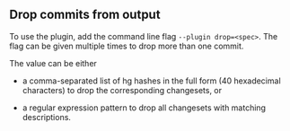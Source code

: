 ## Drop commits from output

To use the plugin, add the command line flag `--plugin drop=<spec>`.
The flag can be given multiple times to drop more than one commit.

The <spec> value can be either

 - a comma-separated list of hg hashes in the full form (40
   hexadecimal characters) to drop the corresponding changesets, or

 - a regular expression pattern to drop all changesets with matching
   descriptions.
